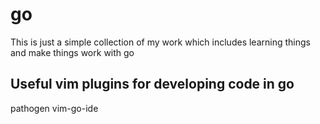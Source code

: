 # go
This is just a simple collection of my work which includes learning things
and make things work with go

## Useful vim plugins for developing code in go
pathogen
vim-go-ide
